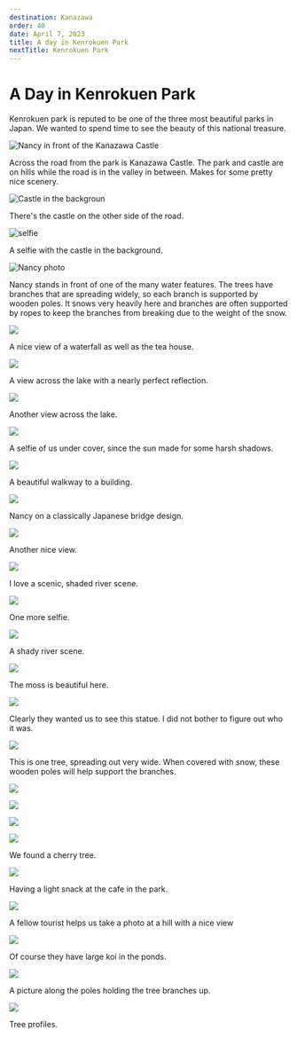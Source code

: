 ```yaml
---
destination: Kanazawa
order: 40
date: April 7, 2023
title: A day in Kenrokuen Park
nextTitle: Kenrokuen Park
---
```


# A Day in Kenrokuen Park

Kenrokuen park is reputed to be one of the three most beautiful parks in Japan. We wanted to spend time to see the beauty of this national treasure.

![Nancy in front of the Kanazawa Castle](/assets/kanazawa/PXL_20230413_004021860.jpg)

Across the road from the park is Kanazawa Castle. The park and castle are on hills while the road is in the valley in between. Makes for some pretty nice scenery.

![Castle in the backgroun](/assets/kanazawa/PXL_20230413_005052172.jpg)

There's the castle on the other side of the road.

![selfie](/assets/kanazawa/PXL_20230413_005355221.jpg)

A selfie with the castle in the background.

![Nancy photo](/assets/kanazawa/PXL_20230413_010119603.jpg)

Nancy stands in front of one of the many water features. The trees have branches that are spreading widely, so each branch is supported by wooden poles. It snows very heavily here and branches are often supported by ropes to keep the branches from breaking due to the weight of the snow.

![](/assets/kanazawa/PXL_20230413_010242269.jpg)

A nice view of a waterfall as well as the tea house.

![](/assets/kanazawa/PXL_20230413_010311373.jpg)

A view across the lake with a nearly perfect reflection.

![](/assets/kanazawa/PXL_20230413_010709309.jpg)

Another view across the lake.

![](/assets/kanazawa/PXL_20230413_011353869.jpg)

A selfie of us under cover, since the sun made for some harsh shadows.

![](/assets/kanazawa/PXL_20230413_011938388.jpg)

A beautiful walkway to a building.

![](/assets/kanazawa/PXL_20230413_012100266.jpg)

Nancy on a classically Japanese bridge design.

![](/assets/kanazawa/PXL_20230413_012127372.jpg)

Another nice view.

![](/assets/kanazawa/PXL_20230413_012219096.jpg)

I love a scenic, shaded river scene.

![](/assets/kanazawa/PXL_20230413_012601761.NIGHT.jpg)

One more selfie.

![](/assets/kanazawa/PXL_20230413_012609693.jpg)

A shady river scene.

![](/assets/kanazawa/PXL_20230413_012632792.jpg)

The moss is beautiful here.

![](/assets/kanazawa/PXL_20230413_013218993.MP.jpg)

Clearly they wanted us to see this statue. I did not bother to figure out who it was.

![](/assets/kanazawa/PXL_20230413_013233914.jpg)

This is one tree, spreading out very wide. When covered with snow, these wooden poles will help support the branches.

![](/assets/kanazawa/PXL_20230413_014138500.jpg)


![](/assets/kanazawa/PXL_20230413_014139578.jpg)

![](/assets/kanazawa/PXL_20230413_014233798.jpg)

![](/assets/kanazawa/PXL_20230413_015006030.jpg)

We found a cherry tree.

![](/assets/kanazawa/PXL_20230413_015916159.jpg)

Having a light snack at the cafe in the park.

![](/assets/kanazawa/PXL_20230413_021919717.MP.jpg)

A fellow tourist helps us take a photo at a hill with a nice view

![](/assets/kanazawa/PXL_20230413_022142113.MP.jpg)

Of course they have large koi in the ponds.

![](/assets/kanazawa/PXL_20230413_023037451.jpg)

A picture along the poles holding the tree branches up.

![](/assets/kanazawa/PXL_20230413_023319259.jpg)

Tree profiles.

